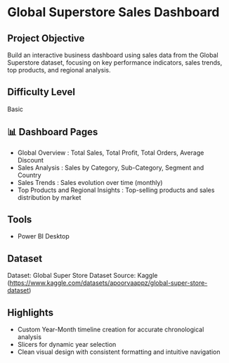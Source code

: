 # Global Superstore Sales Dashboard

## Project Objective
Build an interactive business dashboard using sales data from the Global Superstore dataset, focusing on key performance indicators, sales trends, top products, and regional analysis.

## Difficulty Level
Basic

## 📊 Dashboard Pages
- Global Overview : Total Sales, Total Profit, Total Orders, Average Discount
- Sales Analysis : Sales by Category, Sub-Category, Segment and Country
- Sales Trends : Sales evolution over time (monthly)
- Top Products and Regional Insights : Top-selling products and sales distribution by market

## Tools 
- Power BI Desktop

## Dataset
Dataset: Global Super Store Dataset
Source: Kaggle (https://www.kaggle.com/datasets/apoorvaappz/global-super-store-dataset)

## Highlights
- Custom Year-Month timeline creation for accurate chronological analysis
- Slicers for dynamic year selection
- Clean visual design with consistent formatting and intuitive navigation
